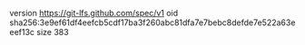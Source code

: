 version https://git-lfs.github.com/spec/v1
oid sha256:3e9ef61df4eefcb5cdf17ba3f260abc81dfa7e7bebc8defde7e522a63eeef13c
size 383
